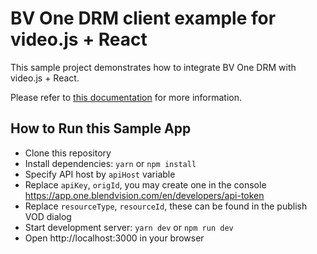 # BV One DRM client example for video.js + React

This sample project demonstrates how to integrate BV One DRM with video.js + React.

Please refer to [this documentation](https://support.one.blendvision.com/hc/en-us/articles/20013861360537-Quickstart-Request-DRM-license) for more information.

## How to Run this Sample App

- Clone this repository
- Install dependencies: `yarn` or `npm install`
- Specify API host by `apiHost` variable
- Replace `apiKey`, `origId`, you may create one in the console https://app.one.blendvision.com/en/developers/api-token
- Replace `resourceType`, `resourceId`, these can be found in the publish VOD dialog
- Start development server: `yarn dev` or `npm run dev`
- Open http://localhost:3000 in your browser
